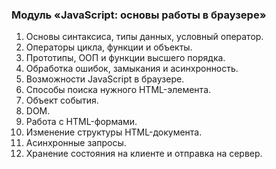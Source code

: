 ### Модуль «JavaScript: основы работы в браузере»
1. Основы синтаксиса, типы данных, условный оператор.
2. Операторы цикла, функции и объекты.
3. Прототипы, ООП и функции высшего порядка.
4. Обработка ошибок, замыкания и асинхронность.
5. Возможности JavaScript в браузере.
6. Способы поиска нужного HTML-элемента.
7. Объект события.
8. DOM.
9. Работа с HTML-формами.
10. Изменение структуры HTML-документа.
11. Асинхронные запросы.
12. Хранение состояния на клиенте и отправка на сервер.